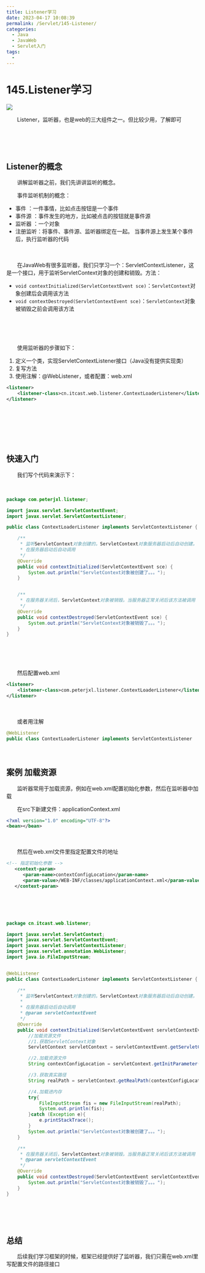 ```yaml
---
title: Listener学习
date: 2023-04-17 10:08:39
permalink: /Servlet/145-Listener/
categories:
  - Java
  - JavaWeb
  - Servlet入门
tags:
  - 
---
```

# 145.Listener学习

![](https://image.peterjxl.com/blog/424.jpg)


　　Listener，监听器，也是web的三大组件之一。但比较少用，了解即可

　　‍
<!-- more -->
　　‍

## Listener的概念

　　讲解监听器之前，我们先讲讲监听的概念。

　　事件监听机制的概念：

* 事件	：一件事情，比如点击按钮是一个事件
* 事件源 ：事件发生的地方，比如被点击的按钮就是事件源
* 监听器 ：一个对象
* 注册监听：将事件、事件源、监听器绑定在一起。 当事件源上发生某个事件后，执行监听器的代码

　　‍

　　在JavaWeb有很多监听器，我们只学习一个：ServletContextListener，这是一个接口，用于监听ServletContext对象的创建和销毁。方法：

* ​`void contextInitialized(ServletContextEvent sce)`​：`ServletContext`​  对象创建后会调用该方法
* ​`void contextDestroyed(ServletContextEvent sce)`​：`ServletContext`​ 对象被销毁之前会调用该方法

　　‍

　　‍

　　使用监听器的步骤如下：

1. 定义一个类，实现ServletContextListener接口（Java没有提供实现类）
2. 复写方法
3. 使用注解：@WebListener，或者配置：web.xml

```xml
<listener>
    <listener-class>cn.itcast.web.listener.ContextLoaderListener</listener-class>
</listener>
```

　　‍

　　‍

　　‍

## 快速入门

　　我们写个代码来演示下：

　　‍

```JAVA
package com.peterjxl.listener;

import javax.servlet.ServletContextEvent;
import javax.servlet.ServletContextListener;

public class ContextLoaderListener implements ServletContextListener {

    /**
     * 监听ServletContext对象创建的。ServletContext对象服务器启动后自动创建。
     * 在服务器启动后自动调用
     */
    @Override
    public void contextInitialized(ServletContextEvent sce) {
        System.out.println("ServletContext对象被创建了。。。");
    }


    /**
     * 在服务器关闭后，ServletContext对象被销毁。当服务器正常关闭后该方法被调用
     */
    @Override
    public void contextDestroyed(ServletContextEvent sce) {
        System.out.println("ServletContext对象被销毁了。。。");
    }
}
```

　　‍

　　‍

　　然后配置web.xml

```xml
<listener>
    <listener-class>com.peterjxl.listener.ContextLoaderListener</listener-class>
</listener>
```

　　‍

　　或者用注解

```java
@WebListener
public class ContextLoaderListener implements ServletContextListener 
```

　　‍

## 案例 加载资源

　　监听器常用于加载资源，例如在web.xml配置初始化参数，然后在监听器中加载

　　在src下新建文件：applicationContext.xml

```XML
<?xml version="1.0" encoding="UTF-8"?>
<bean></bean>
```

　　‍

　　然后在web.xml文件里指定配置文件的地址

```xml
<!-- 指定初始化参数 -->
   <context-param>
      <param-name>contextConfigLocation</param-name>
      <param-value>/WEB-INF/classes/applicationContext.xml</param-value>
   </context-param>
```

　　‍

　　‍

```JAVA
package cn.itcast.web.listener;

import javax.servlet.ServletContext;
import javax.servlet.ServletContextEvent;
import javax.servlet.ServletContextListener;
import javax.servlet.annotation.WebListener;
import java.io.FileInputStream;


@WebListener
public class ContextLoaderListener implements ServletContextListener {

    /**
     * 监听ServletContext对象创建的。ServletContext对象服务器启动后自动创建。
     *
     * 在服务器启动后自动调用
     * @param servletContextEvent
     */
    @Override
    public void contextInitialized(ServletContextEvent servletContextEvent) {
        //加载资源文件
        //1.获取ServletContext对象
        ServletContext servletContext = servletContextEvent.getServletContext();

        //2.加载资源文件
        String contextConfigLocation = servletContext.getInitParameter("contextConfigLocation");

        //3.获取真实路径
        String realPath = servletContext.getRealPath(contextConfigLocation);

        //4.加载进内存
        try{
            FileInputStream fis = new FileInputStream(realPath);
            System.out.println(fis);
        }catch (Exception e){
            e.printStackTrace();
        }
        System.out.println("ServletContext对象被创建了。。。");
    }

    /**
     * 在服务器关闭后，ServletContext对象被销毁。当服务器正常关闭后该方法被调用
     * @param servletContextEvent
     */
    @Override
    public void contextDestroyed(ServletContextEvent servletContextEvent) {
        System.out.println("ServletContext对象被销毁了。。。");
    }
}
```

　　‍

　　‍

## 总结

　　后续我们学习框架的时候，框架已经提供好了监听器，我们只需在web.xml里写配置文件的路径接口
